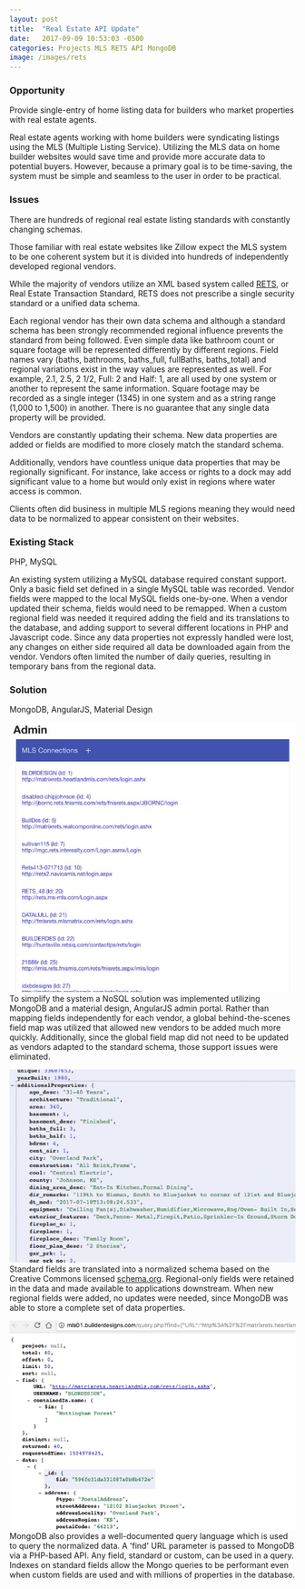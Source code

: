 ```yaml
---
layout: post
title:  "Real Estate API Update"
date:   2017-09-09 10:53:03 -0500
categories: Projects MLS RETS API MongoDB
image: /images/rets
---
```


### Opportunity
Provide single-entry of home listing data for builders who market properties with real estate agents.

Real estate agents working with home builders were syndicating listings using the MLS (Multiple Listing Service).  Utilizing the MLS data on home builder websites would save time and provide more accurate data to potential buyers.  However, because a primary goal is to be time-saving, the system must be simple and seamless to the user in order to be practical.


### Issues
There are hundreds of regional real estate listing standards with constantly changing schemas.

Those familiar with real estate websites like Zillow expect the MLS system to be one coherent system but it is divided into hundreds of independently developed regional vendors.

While the majority of vendors utilize an XML based system called [RETS][wiki-rets], or Real Estate Transaction Standard, RETS does not prescribe a single security standard or a unified data schema.

Each regional vendor has their own data schema and although a standard schema has been strongly recommended regional influence prevents the standard from being followed.  Even simple data like bathroom count or square footage will be represented differently by different regions.  Field names vary (baths, bathrooms, baths_full, fullBaths, baths_total) and regional variations exist in the way values are represented as well.  For example, 2.1, 2.5, 2 1/2, Full: 2 and Half: 1, are all used by one system or another to represent the same information.  Square footage may be recorded as a single integer (1345) in one system and as a string range (1,000 to 1,500) in another.  There is no guarantee that any single data property will be provided.

Vendors are constantly updating their schema.  New data properties are added or fields are modified to more closely match the standard schema.

Additionally, vendors have countless unique data properties that may be regionally significant.  For instance, lake access or rights to a dock may add significant value to a home but would only exist in regions where water access is common.

Clients often did business in multiple MLS regions meaning they would need data to be normalized to appear consistent on their websites.


### Existing Stack
PHP, MySQL

An existing system utilizing a MySQL database required constant support.  Only a basic field set defined in a single MySQL table was recorded.  Vendor fields were mapped to the local MySQL fields one-by-one.  When a vendor updated their schema, fields would need to be remapped.  When a custom regional field was needed it required adding the field and its translations to the database, and adding support to several different locations in PHP and Javascript code.  Since any data properties not expressly handled were lost, any changes on either side required all data be downloaded again from the vendor.  Vendors often limited the number of daily queries, resulting in temporary bans from the regional data.


### Solution
MongoDB, AngularJS, Material Design

[![](/images/mlsadmin.jpg)](/images/mlsadmin.jpg) To simplify the system a NoSQL solution was implemented utilizing MongoDB and a material design, AngularJS admin portal.  Rather than mapping fields independently for each vendor, a global behind-the-scenes field map was utilized that allowed new vendors to be added much more quickly.  Additionally, since the global field map did not need to be updated as vendors adapted to the standard schema, those support issues were eliminated.

[![](/images/mlsadd.jpg)](/images/mlsadd.jpg) Standard fields are translated into a normalized schema based on the Creative Commons licensed [schema.org][schema-org].  Regional-only fields were retained in the data and made available to applications downstream.  When new regional fields were added, no updates were needed, since MongoDB was able to store a complete set of data properties.

[![](/images/mlsres.jpg)](/images/mlsres.jpg) MongoDB also provides a well-documented query language which is used to query the normalized data.  A 'find' URL parameter is passed to MongoDB via a PHP-based API.  Any field, standard or custom, can be used in a query.  Indexes on standard fields allow the Mongo queries to be performant even when custom fields are used and with millions of properties in the database.


[wiki-rets]: https://en.wikipedia.org/wiki/Real_Estate_Transaction_Standard
[schema-org]: http://schema.org/SingleFamilyResidence
